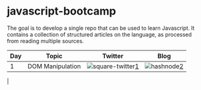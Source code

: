 # javascript-bootcamp
The goal is to develop a single repo that can be used to learn Javascript. It contains a collection of structured articles on the language, as processed from reading multiple sources. 

| Day | Topic | Twitter | Blog |
| --- | ----- | ------- | ---- |
| 1  | DOM Manipulation | ![square-twitter](https://user-images.githubusercontent.com/121108763/209057945-745793a4-ba00-4332-91aa-15d36c81787f.svg)[1]| ![hashnode](https://user-images.githubusercontent.com/121108763/209057943-8d5b78da-8f12-4129-b63c-e8588e7d8e38.svg)[2]
 |


[1]: https://bit.ly/3Gc4GhB
[2]: https://bit.ly/3BVJFW1
